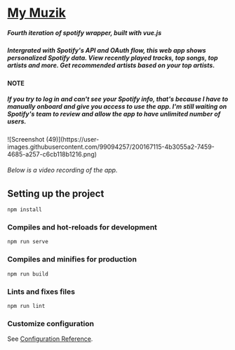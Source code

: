 # [My Muzik](https://spotify-wrapper.netlify.app/login.html)

<h5>Fourth iteration of spotify wrapper, built with vue.js</h5>

<h5>Intergrated with Spotify's API and OAuth flow, this web app shows personalized Spotify data. View recently played tracks, top songs, top artists and more. Get recommended artists based on your top artists.</h5>

<h4>NOTE</h4> <h5>If you try to log in and can't see your Spotify info, that's because I have to manually onboard and give you access to use the app.
I'm still waiting on Spotify's team to review and allow the app to have unlimited number of users. </h5>

<h5></h5>
![Screenshot (49)](https://user-images.githubusercontent.com/99094257/200167115-4b3055a2-7459-4685-a257-c6cb118b1216.png)

<h6>Below is a video recording of the app.</h6>


## Setting up the project
```
npm install
```

### Compiles and hot-reloads for development
```
npm run serve
```

### Compiles and minifies for production
```
npm run build
```

### Lints and fixes files
```
npm run lint
```

### Customize configuration
See [Configuration Reference](https://cli.vuejs.org/config/).
